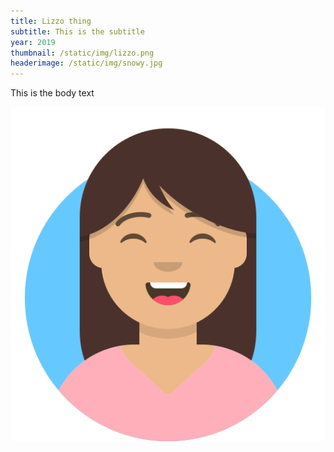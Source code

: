 ```yaml
---
title: Lizzo thing
subtitle: This is the subtitle
year: 2019
thumbnail: /static/img/lizzo.png
headerimage: /static/img/snowy.jpg
---
```

This is the body text

![](/static/img/avataaars.svg)